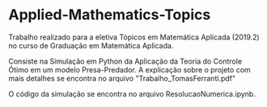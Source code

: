 # Applied-Mathematics-Topics
Trabalho realizado para a eletiva Tópicos em Matemática Aplicada (2019.2) no curso de Graduação em Matemática Aplicada.

Consiste na Simulação em Python da Aplicação da Teoria do Controle Ótimo em um modelo Presa-Predador. A explicação sobre o projeto com mais detalhes se encontra no arquivo "Trabalho_TomasFerranti.pdf"

O código da simulação se encontra no arquivo ResolucaoNumerica.ipynb.
